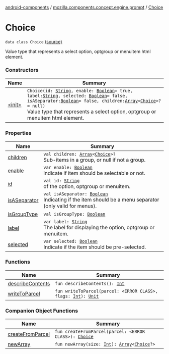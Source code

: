 [android-components](../../index.md) / [mozilla.components.concept.engine.prompt](../index.md) / [Choice](./index.md)

# Choice

`data class Choice` [(source)](https://github.com/mozilla-mobile/android-components/blob/master/components/concept/engine/src/main/java/mozilla/components/concept/engine/prompt/Choice.kt#L20)

Value type that represents a select option, optgroup or menuitem html element.

### Constructors

| Name | Summary |
|---|---|
| [&lt;init&gt;](-init-.md) | `Choice(id: `[`String`](https://kotlinlang.org/api/latest/jvm/stdlib/kotlin/-string/index.html)`, enable: `[`Boolean`](https://kotlinlang.org/api/latest/jvm/stdlib/kotlin/-boolean/index.html)` = true, label: `[`String`](https://kotlinlang.org/api/latest/jvm/stdlib/kotlin/-string/index.html)`, selected: `[`Boolean`](https://kotlinlang.org/api/latest/jvm/stdlib/kotlin/-boolean/index.html)` = false, isASeparator: `[`Boolean`](https://kotlinlang.org/api/latest/jvm/stdlib/kotlin/-boolean/index.html)` = false, children: `[`Array`](https://kotlinlang.org/api/latest/jvm/stdlib/kotlin/-array/index.html)`<`[`Choice`](./index.md)`>? = null)`<br>Value type that represents a select option, optgroup or menuitem html element. |

### Properties

| Name | Summary |
|---|---|
| [children](children.md) | `val children: `[`Array`](https://kotlinlang.org/api/latest/jvm/stdlib/kotlin/-array/index.html)`<`[`Choice`](./index.md)`>?`<br>Sub-items in a group, or null if not a group. |
| [enable](enable.md) | `var enable: `[`Boolean`](https://kotlinlang.org/api/latest/jvm/stdlib/kotlin/-boolean/index.html)<br>indicate if item should be selectable or not. |
| [id](id.md) | `val id: `[`String`](https://kotlinlang.org/api/latest/jvm/stdlib/kotlin/-string/index.html)<br>of the option, optgroup or menuitem. |
| [isASeparator](is-a-separator.md) | `val isASeparator: `[`Boolean`](https://kotlinlang.org/api/latest/jvm/stdlib/kotlin/-boolean/index.html)<br>Indicating if the item should be a menu separator (only valid for menus). |
| [isGroupType](is-group-type.md) | `val isGroupType: `[`Boolean`](https://kotlinlang.org/api/latest/jvm/stdlib/kotlin/-boolean/index.html) |
| [label](label.md) | `var label: `[`String`](https://kotlinlang.org/api/latest/jvm/stdlib/kotlin/-string/index.html)<br>The label for displaying the option, optgroup or menuitem. |
| [selected](selected.md) | `var selected: `[`Boolean`](https://kotlinlang.org/api/latest/jvm/stdlib/kotlin/-boolean/index.html)<br>Indicate if the item should be pre-selected. |

### Functions

| Name | Summary |
|---|---|
| [describeContents](describe-contents.md) | `fun describeContents(): `[`Int`](https://kotlinlang.org/api/latest/jvm/stdlib/kotlin/-int/index.html) |
| [writeToParcel](write-to-parcel.md) | `fun writeToParcel(parcel: <ERROR CLASS>, flags: `[`Int`](https://kotlinlang.org/api/latest/jvm/stdlib/kotlin/-int/index.html)`): `[`Unit`](https://kotlinlang.org/api/latest/jvm/stdlib/kotlin/-unit/index.html) |

### Companion Object Functions

| Name | Summary |
|---|---|
| [createFromParcel](create-from-parcel.md) | `fun createFromParcel(parcel: <ERROR CLASS>): `[`Choice`](./index.md) |
| [newArray](new-array.md) | `fun newArray(size: `[`Int`](https://kotlinlang.org/api/latest/jvm/stdlib/kotlin/-int/index.html)`): `[`Array`](https://kotlinlang.org/api/latest/jvm/stdlib/kotlin/-array/index.html)`<`[`Choice`](./index.md)`?>` |
